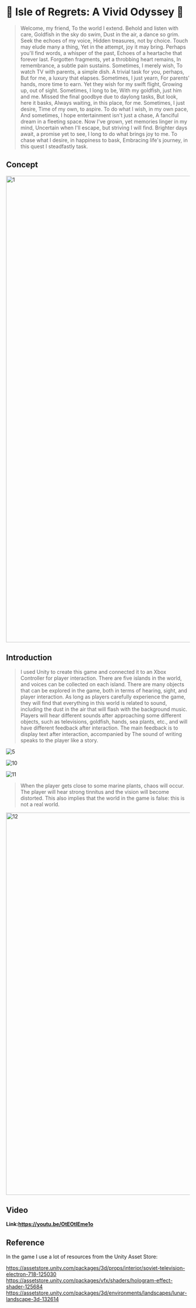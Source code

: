 # 🪸 Isle of Regrets: A Vivid Odyssey 🐠

>Welcome, my friend, To the world I extend. Behold and listen with care,
Goldfish in the sky do swim, Dust in the air, a dance so grim.
Seek the echoes of my voice, Hidden treasures, not by choice.
Touch may elude many a thing, Yet in the attempt, joy it may bring.
Perhaps you'll find words, a whisper of the past, Echoes of a heartache that forever last. Forgotten fragments, yet a throbbing heart remains, In remembrance, a subtle pain sustains.
Sometimes, I merely wish, To watch TV with parents, a simple dish. A trivial task for you, perhaps, But for me, a luxury that elapses.
Sometimes, I just yearn, For parents' hands, more time to earn. Yet they wish for my swift flight, Growing up, out of sight.
Sometimes, I long to be, With my goldfish, just him and me. Missed the final goodbye due to daylong tasks, But look, here it basks, Always waiting, in this place, for me.
Sometimes, I just desire, Time of my own, to aspire. To do what I wish, in my own pace,
And sometimes, I hope entertainment isn't just a chase, A fanciful dream in a fleeting space.
Now I've grown, yet memories linger in my mind, Uncertain when I'll escape, but striving I will find. Brighter days await, a promise yet to see, I long to do what brings joy to me. To chase what I desire, in happiness to bask, Embracing life's journey, in this quest I steadfastly task.


## Concept

<img width="1275" alt="1" src="https://github.com/gzldsss/Isle-of-Regrets-A-Vivid-Odyssey/assets/118484191/404f2528-a0f8-4891-9789-d60a56125a3e">

## Introduction
>I used Unity to create this game and connected it to an Xbox Controller for player interaction. There are five islands in the world, and voices can be collected on each island.
>There are many objects that can be explored in the game, both in terms of hearing, sight, and player interaction. As long as players carefully experience the game, they will find that everything in this world is related to sound, including the dust in the air that will flash with the background music. Players will hear different sounds after approaching some different objects, such as televisions, goldfish, hands, sea plants, etc., and will have different feedback after interaction. The main feedback is to display text after interaction, accompanied by The sound of writing speaks to the player like a story.

![5](https://github.com/gzldsss/Isle-of-Regrets-A-Vivid-Odyssey/assets/118484191/9b952b11-39e4-4b36-808d-68bc3a18f5ed)

![10](https://github.com/gzldsss/Isle-of-Regrets-A-Vivid-Odyssey/assets/118484191/bdb43ef4-57e2-463b-b971-d1a48728d0a0)

![11](https://github.com/gzldsss/Isle-of-Regrets-A-Vivid-Odyssey/assets/118484191/e1aebfb6-340b-4c98-8975-6a2a3e259e9d)

>When the player gets close to some marine plants, chaos will occur. The player will hear strong tinnitus and the vision will become distorted. This also implies that the world in the game is false: this is not a real world.

<img width="1045" alt="12" src="https://github.com/gzldsss/Isle-of-Regrets-A-Vivid-Odyssey/assets/118484191/03dcf788-c87c-41e5-8265-526ec5121d4d">

## Video

**Link:https://youtu.be/OtEOtlEme1o**

## Reference

In the game I use a lot of resources from the Unity Asset Store:

https://assetstore.unity.com/packages/3d/props/interior/soviet-television-electron-718-125030
https://assetstore.unity.com/packages/vfx/shaders/hologram-effect-shader-125684
https://assetstore.unity.com/packages/3d/environments/landscapes/lunar-landscape-3d-132614






